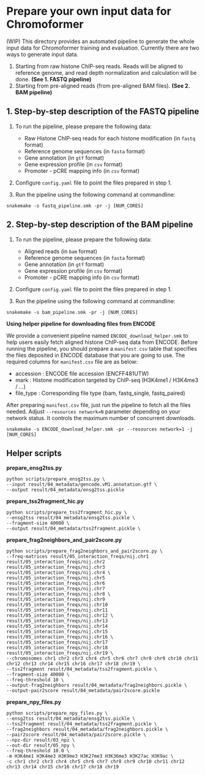 # Prepare your own input data for Chromoformer

(WIP) This directory provides an automated pipeline to generate the whole input data for Chromoformer training and evaluation.
Currently there are two ways to generate input data.

1. Starting from raw histone ChIP-seq reads. Reads will be aligned to reference genome, and read depth normalization and calculation will be done. **(See 1. FASTQ pipeline)**
2. Starting from pre-aligned reads (from pre-aligned BAM files). **(See 2. BAM pipeline)**

## 1. Step-by-step description of the FASTQ pipeline

1. To run the pipeline, please prepare the following data:

    - Raw Histone ChIP-seq reads for each histone modification (in `fastq` format)
    - Reference genome sequences (in `fasta` format)
    - Gene annotation (in `gtf` format)
    - Gene expression profile (in `csv` format)
    - Promoter - pCRE mapping info (in `csv` format)

2. Configure `config.yaml` file to point the files prepared in step 1.

3. Run the pipeline using the following command at commandline:

```shell
snakemake -s fastq_pipeline.smk -pr -j [NUM_CORES]
```

## 2. Step-by-step description of the BAM pipeline

1. To run the pipeline, please prepare the following data:

    - Aligned reads (in `bam` format)
    - Reference genome sequences (in `fasta` format)
    - Gene annotation (in `gtf` format)
    - Gene expression profile (in `csv` format)
    - Promoter - pCRE mapping info (in `csv` format)

2. Configure `config.yaml` file to point the files prepared in step 1.

3. Run the pipeline using the following command at commandline:

```shell
snakemake -s bam_pipeline.smk -pr -j [NUM_CORES]
```

**Using helper pipeline for downloading files from ENCODE**

We provide a convenient pipeline named `ENCODE_download_helper.smk` to help users easily fetch aligned histone ChIP-seq data from ENCODE.
Before running the pipeline, you should prepare a `manifest.csv` table that specifies the files deposited in ENCODE database that you are going to use.
The required columns for `manifest.csv` file are as below:

- accession : ENCODE file accession (ENCFF481UTW)
- mark : Histone modification targeted by ChIP-seq (H3K4me1 / H3K4me3 / ...)
- file_type : Corresponding file type (bam, fastq_single, fastq_paired)

After preparing `manifest.csv` file, just run the pipeline to fetch all the files needed.
Adjust `--resources network=N` parameter depending on your network status.
It controls the maximum number of concurrent downloads.

```shell
snakemake -s ENCODE_download_helper.smk -pr --resources network=1 -j [NUM_CORES]
```

## Helper scripts

**prepare_ensg2tss.py**

```
python scripts/prepare_ensg2tss.py \
--input result/04_metadata/gencode.vM1.annotation.gtf \
--output result/04_metadata/ensg2tss.pickle
```

**prepare_tss2fragment_hic.py**

```
python scripts/prepare_tss2fragment_hic.py \
--ensg2tss result/04_metadata/ensg2tss.pickle \
--fragment-size 40000 \
--output result/04_metadata/tss2fragment.pickle \
```

**prepare_frag2neighbors_and_pair2score.py**
```
python scripts/prepare_frag2neighbors_and_pair2score.py \
--freq-matrices result/05_interaction_freqs/nij.chr1 result/05_interaction_freqs/nij.chr2 result/05_interaction_freqs/nij.chr3 result/05_interaction_freqs/nij.chr4 \
result/05_interaction_freqs/nij.chr5 result/05_interaction_freqs/nij.chr6 result/05_interaction_freqs/nij.chr7 result/05_interaction_freqs/nij.chr8 \
result/05_interaction_freqs/nij.chr9 result/05_interaction_freqs/nij.chr10 result/05_interaction_freqs/nij.chr11 result/05_interaction_freqs/nij.chr12 \
result/05_interaction_freqs/nij.chr13 result/05_interaction_freqs/nij.chr14 result/05_interaction_freqs/nij.chr15 result/05_interaction_freqs/nij.chr16 \
result/05_interaction_freqs/nij.chr17 result/05_interaction_freqs/nij.chr18 result/05_interaction_freqs/nij.chr19 \
--chromosomes chr1 chr2 chr3 chr4 chr5 chr6 chr7 chr8 chr9 chr10 chr11 chr12 chr13 chr14 chr15 chr16 chr17 chr18 chr19 \
--tss2fragment result/04_metadata/tss2fragment.pickle \
--fragment-size 40000 \
--freq-threshold 10 \
--output-frag2neighbors result/04_metadata/frag2neighbors.pickle \
--output-pair2score result/04_metadata/pair2score.pickle
```

**prepare_npy_files.py**

```
python scripts/prepare_npy_files.py \
--ensg2tss result/04_metadata/ensg2tss.pickle \
--tss2fragment result/04_metadata/tss2fragment.pickle \
--frag2neighbors result/04_metadata/frag2neighbors.pickle \
--pair2score result/04_metadata/pair2score.pickle \
--npz-dir result/03_npz \
--out-dir result/05_npy \
--freq-threshold 10.0 \
-m H3K4me1 H3K4me3 H3K9me3 H3K27me3 H3K36me3 H3K27ac H3K9ac \
-c chr1 chr2 chr3 chr4 chr5 chr6 chr7 chr8 chr9 chr10 chr11 chr12 chr13 chr14 chr15 chr16 chr17 chr18 chr19
```
